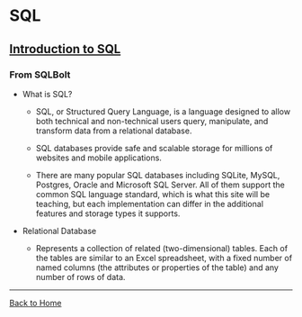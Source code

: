 # SQL

## [Introduction to SQL](https://sqlbolt.com/)

### From SQLBolt


- What is SQL?

  - SQL, or Structured Query Language, is a language designed to allow both technical and non-technical users query, manipulate, and transform data from a relational database.

  - SQL databases provide safe and scalable storage for millions of websites and mobile applications.

  - There are many popular SQL databases including SQLite, MySQL, Postgres, Oracle and Microsoft SQL Server. All of them support the common SQL language standard, which is what this site will be teaching, but each implementation can differ in the additional features and storage types it supports.

- Relational Database

  - Represents a collection of related (two-dimensional) tables. Each of the tables are similar to an Excel spreadsheet, with a fixed number of named columns (the attributes or properties of the table) and any number of rows of data.

---
 

[Back to Home](https://pdariuslee.github.io/reading-notes/)
